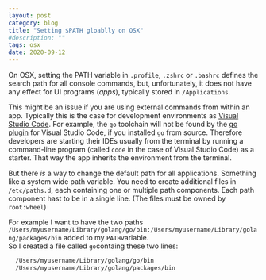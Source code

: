 ```yaml
---
layout: post
category: blog
title: "Setting $PATH gloablly on OSX"
#description: ""
tags: osx 
date: 2020-09-12
---
```



On OSX, setting the PATH variable in `.profile`, `.zshrc` or `.bashrc` defines the search path for all console commands, but, unfortunately, it does not have any effect for UI programs (_apps_), typically stored in `/Applications`.

This might be an issue if you are using external commands from within an app. Typically this is the case for development environments as [Visual Studio Code](https://code.visualstudio.com/). For example, the `go` toolchain will not be found by the [go plugin](https://code.visualstudio.com/docs/languages/go) for Visual Studio Code, if you installed `go` from source. Therefore developers are starting their IDEs usually from the terminal by running a command-line program (called `code` in the case of Visual Studio Code) as a starter. That way the app inherits the environment from the terminal. 

But there _is_ a way to change the default path for all applications. Something like a system wide path variable. You need to create additional files in `/etc/paths.d`, each containing one or multiple path components. Each path component hast to be in a single line. (The files must be owned by `root:wheel`)

For example I want to have the two paths `/Users/myusername/Library/golang/go/bin:/Users/myusername/Library/golang/packages/bin` added to my `PATH`variable.<br>
So I created a file called `go`containg these two lines:
```bash
  /Users/myusername/Library/golang/go/bin
  /Users/myusername/Library/golang/packages/bin
``` 
